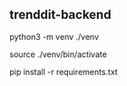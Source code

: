 ## trenddit-backend

python3 -m venv ./venv

source ./venv/bin/activate

pip install -r requirements.txt
